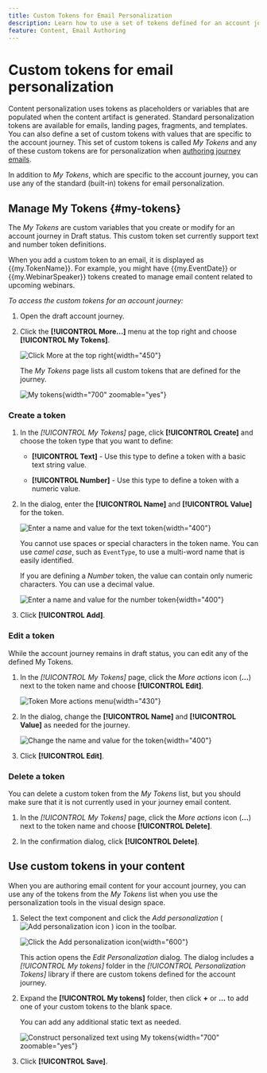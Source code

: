```yaml
---
title: Custom Tokens for Email Personalization
description: Learn how to use a set of tokens defined for an account journey to manage personalization in your email content.
feature: Content, Email Authoring
---
```

# Custom tokens for email personalization

Content personalization uses tokens as placeholders or variables that are populated when the content artifact is generated. Standard personalization tokens are available for emails, landing pages, fragments, and templates. You can also define a set of custom tokens with values that are specific to the account journey. This set of custom tokens is called _My Tokens_ and any of these custom tokens are for personalization when [authoring journey emails](./email-authoring.md#content-authoring---personalization).

In addition to _My Tokens_, which are specific to the account journey, you can use any of the standard (built-in) tokens for email personalization.

## Manage My Tokens {#my-tokens}

The _My Tokens_ are custom variables that you create or modify for an account journey in Draft status. This custom token set currently support text and number token definitions. 

When you add a custom token to an email, it is displayed as {{my.TokenName}}. For example, you might have {{my.EventDate}} or {{my.WebinarSpeaker}} tokens created to manage email content related to upcoming webinars.

_To access the custom tokens for an account journey:_

1. Open the draft account journey.

1. Click the **[!UICONTROL More...]** menu at the top right and choose **[!UICONTROL My Tokens]**.

   ![Click More at the top right](../journeys/assets/account-journey-draft-more-menu.png){width="450"}

   The _My Tokens_ page lists all custom tokens that are defined for the journey.

   ![My tokens](./assets/my-tokens-list-page.png){width="700" zoomable="yes"}

### Create a token

1. In the _[!UICONTROL My Tokens]_ page, click **[!UICONTROL Create]** and choose the token type that you want to define:

   * **[!UICONTROL Text]** - Use this type to define a token with a basic text string value.

   * **[!UICONTROL Number]** - Use this type to define a token with a numeric value.

1. In the dialog, enter the **[!UICONTROL Name]** and **[!UICONTROL Value]** for the token.

   ![Enter a name and value for the text token](./assets/my-tokens-create-text-token-dialog.png){width="400"}

   You cannot use spaces or special characters in the token name. You can use _camel case_, such as `EventType`, to use a multi-word name that is easily identified.

   If you are defining a _Number_ token, the value can contain only numeric characters. You can use a decimal value.

   ![Enter a name and value for the number token](./assets/my-tokens-create-number-token-dialog.png){width="400"} 

1. Click **[!UICONTROL Add]**.

### Edit a token

While the account journey remains in draft status, you can edit any of the defined My Tokens. 

1. In the _[!UICONTROL My Tokens]_ page, click the _More actions_ icon (**...**) next to the token name and choose **[!UICONTROL Edit]**.

    ![Token More actions menu](./assets/my-tokens-more-actions.png){width="430"} 

1. In the dialog, change the **[!UICONTROL Name]** and **[!UICONTROL Value]** as needed for the journey.

   ![Change the name and value for the token](./assets/my-tokens-edit-text-token-dialog.png){width="400"} 

1. Click **[!UICONTROL Edit]**.

### Delete a token

You can delete a custom token from the _My Tokens_ list, but you should make sure that it is not currently used in your journey email content.

1. In the _[!UICONTROL My Tokens]_ page, click the _More actions_ icon (**...**) next to the token name and choose **[!UICONTROL Delete]**.

1. In the confirmation dialog, click **[!UICONTROL Delete]**.

## Use custom tokens in your content

When you are authoring email content for your account journey, you can use any of the tokens from the _My Tokens_ list when you use the personalization tools in the visual design space.

1. Select the text component and click the _Add personalization_ ( ![Add personalization icon](../../assets/do-not-localize/icon-personalization-field.svg) ) icon in the toolbar.

   ![Click the Add personalization icon](./assets/email-personalize-text.png){width="600"}

   This action opens the _Edit Personalization_ dialog. The dialog includes a _[!UICONTROL My tokens]_ folder in the _[!UICONTROL Personalization Tokens]_ library if there are custom tokens defined for the account journey.

1. Expand the **[!UICONTROL My tokens]** folder, then click **+** or **...** to add one of your custom tokens to the blank space.

   You can add any additional static text as needed.

   ![Construct personalized text using My tokens](./assets/personalization-edit-dialog-my-tokens.png){width="700" zoomable="yes"}

1. Click **[!UICONTROL Save]**.
